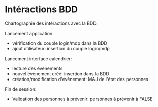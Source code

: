 # Intéractions BDD

Chartographie des intéractions avec la BDD.

Lancement application:
  * vérification du couple login/mdp dans la BDD
  * ajout utilisateur: insertion du couple login/mdp

Lancement interface calendrier:
  * lecture des évènements
  * nouvel évènement créé: insertion dans la BDD
  * création/modification d'évènement: MAJ de l'état des personnes

Fin de session:
  * Validation des personnes à prévenir: personnes à prévenir à FALSE
